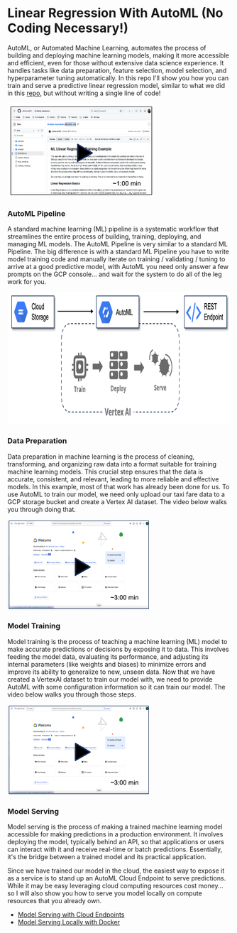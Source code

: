 # Linear Regression With AutoML (No Coding Necessary!)
AutoML, or Automated Machine Learning, automates the process of building and deploying machine learning models, making it more accessible and efficient, even for those without extensive data science experience. It handles tasks like data preparation, feature selection, model selection, and hyperparameter tuning automatically. In this repo I'll show you how you can train and serve a predictive linear regression model, similar to what we did in this [repo](https://github.com/sdonovan001/ml-linear-regression/blob/main/README.md), but without writing a single line of code!

[![something is broken](/images/video1.png)](https://www.youtube.com/embed/7P9HQUvk2DA "Overview")

### AutoML Pipeline
A standard machine learning (ML) pipeline is a systematic workflow that streamlines the entire process of building, training, deploying, and managing ML models. The AutoML Pipeline is very similar to a standard ML Pipeline.  The big difference is with a standard ML Pipeline you have to write model training code and manually iterate on training / validating / tuning to arrive at a good predictive model, with AutoML you need only answer a few prompts on the GCP console... and wait for the system to do all of the leg work for you.

<img src="/images/auto-ml-pipeline.png" alt="On Nooo!" witdh="400" height="300">

### Data Preparation
Data preparation in machine learning is the process of cleaning, transforming, and organizing raw data into a format suitable for training machine learning models. This crucial step ensures that the data is accurate, consistent, and relevant, leading to more reliable and effective models. In this example, most of that work has already been done for us.  To use AutoML to train our model, we need only upload our taxi fare data to a GCP storage bucket and create a Vertex AI dataset.  The video below walks you through doing that.

[![something is broken](/images/video2.png)](https://www.youtube.com/embed/vCp4Ih029ds "Data Prep")

### Model Training
Model training is the process of teaching a machine learning (ML) model to make accurate predictions or decisions by exposing it to data. This involves feeding the model data, evaluating its performance, and adjusting its internal parameters (like weights and biases) to minimize errors and improve its ability to generalize to new, unseen data.  Now that we have created a VertexAI dataset to train our model with, we need to provide AutoML with some configuration information so it can train our model.  The video below walks you through those steps.

[![something is broken](/images/video2.png)](https://www.youtube.com/embed/6U-NFiU6f4A "Model Training")

### Model Serving
Model serving is the process of making a trained machine learning model accessible for making predictions in a production environment. It involves deploying the model, typically behind an API, so that applications or users can interact with it and receive real-time or batch predictions. Essentially, it's the bridge between a trained model and its practical application. 

Since we have trained our model in the cloud, the easiest way to expose it as a service is to stand up an AutoML Cloud Endpoint to serve predictions.  While it may be easy leveraging cloud computing resources cost money... so I will also show you how to serve you model locally on compute resources that you already own.

* [Model Serving with Cloud Endpoints](/cloud-serving/README.md)
* [Model Serving Locally with Docker](/local-serving/README.md)
